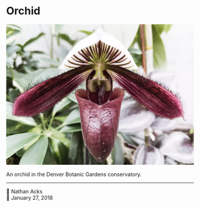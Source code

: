 # Orchid

![A white and deep purple, pitcher-shaped orchid flower](assets/3e9858739a46f9de86565a7d49525670.webp)

An orchid in the Denver Botanic Gardens conservatory.

- - - -

<span aria-hidden="true">👤</span> Nathan Acks  
<span aria-hidden="true">📅</span> January 27, 2018
